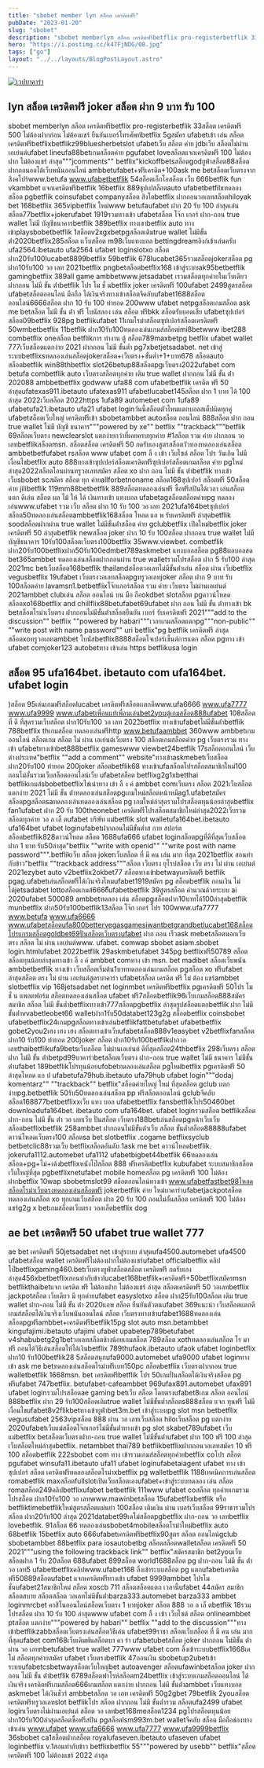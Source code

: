 ```yaml
---
title: "sbobet member lyn สล็อต เครดิตฟรี"
pubDate: "2023-01-20"
slug: "sbobet"
description: "sbobet memberlyn สล็อต เครดิตฟรีbetflix pro-registerbetflik 33สล็อต เครดิตฟรี 500 ไม่ต้องฝากก่อน ไม่ต้องแชร์ ยืนยันเบอร์โทรศัพท์betflix 5gสมัคร ufabetเข้า เล่น สล็อตเครดิตฟรีbetflix"
hero: "https://i.postimg.cc/k47FjNDG/08.jpg"
tags: ["go"]
layout: "../../layouts/BlogPostLayout.astro"
---
```


<html lang="TH">

<head>
  
  <script type="application/ld+json">
    {
      "@context": "https://schema.org",
      "@type": "Article",
      "mainEntityOfPage": {
        "@type": "WebPage",
        "@id": "https://www.ourtask.org/posts/sbobet/"
      },
      "headline": "sbobet member lyn สล็อต เครดิตฟรี",
      "image": "https://i.postimg.cc/k47FjNDG/08.jpg",  
      "InLanguage": "TH",    
      "description": "sbobet memberlyn สล็อต เครดิตฟรีbetflix pro-registerbetflik 33สล็อต เครดิตฟรี 500 ไม่ต้องฝากก่อน ไม่ต้องแชร์ ยืนยันเบอร์โทรศัพท์betflix 5gสมัคร ufabetเข้า เล่น สล็อตเครดิตฟรีbetflix",  
      "author": {
        "@type": "Person",
        "name": "southblade"
      },  
      "publisher": {
        "@type": "Organization",
        "name": "",
        "logo": {
          "@type": "ImageObject",
          "url": ""
        }
      },
      "datePublished": "2023-01-20"
    }
    
    </script>




  <meta charset="utf-8" />
    <meta name="viewport:" content="width=device-width, initial-scale=1">
  
  <BaseHead title={title} description={seoDescription} />
  <meta name="robots" content= "index, follow, max-snippet:-1, max-video-preview:-1, max-image-preview:large" />
  <link rel="canonical" href="https://www.ourtask.org/posts/sbobet/" />
</head>
<body class="bg-white text-black font-body leading-normal personality-casual">
  <Nav />

  <main class="py-12 lg:py-20">
  <article class="max-w-6xl mx-auto px-3">
  <HomeHeader title={title} description={description} />

  <a href="https://nazavip.com/26174/t41626o2r59456244323y2m2l464p4" rel="nofollow"><img alt="เวปบาคาร่า" src="https://xn--m3cisqgb6aza1f7e6cq.com/wp-content/uploads/2022/12/register-gmz.gif" /></a><br />







## lyn สล็อต เครดิตฟรี joker สล็อต ฝาก 9 บาท รับ 100

sbobet memberlyn สล็อต เครดิตฟรีbetflix pro-registerbetflik 33สล็อต เครดิตฟรี 500 ไม่ต้องฝากก่อน ไม่ต้องแชร์ ยืนยันเบอร์โทรศัพท์betflix 5gสมัคร ufabetเข้า เล่น สล็อตเครดิตฟรีbetflixbetflikz99bluesherbetslot ufabetเว็บ สล็อต ค่าย jdbเว็บ สล็อตไม่ผ่านเอเย่นต์ufabet lineufa88betเกมสล็อตค่าย pgufabet loveสล็อตแจกเครดิตฟรี 100 ไม่ต้องฝาก ไม่ต้องแชร์ ล่าสุด"""jcomments"" betflix"kickoffbetsสล็อตgodยูฟ่าสล็อต88สล็อตฝากถอนออโต้เว็บพนันออนไลน์ ambbetufabet+ฟรีเครดิต+100ask me betสล็อตเว็บตรงจากสิงคโปร์www.betufa www.ufabetbetflik 54สล็อตเอ็กโอสล็อต เว็บ 666betflik fun vkambbet แจกเครดิตฟรีbetflik 16betflix 889ชุปเปสล็อตauto ufabetbetfilxทดลอง สล็อต pgbetflik coinsufabet companyสล็อต สิงโตbetflix ฝากถอนวอเลทสล็อตhiloyak bet 168betflix 365vipbetflix ใหม่www betufaufabet ฝาก 20 รับ 100 ล่าสุดเล่นสล็อต77betflix+jokerufabet 1919รวมทางเข้า ufabetสล็อต โจ๊ก เกอร์ ฝาก-ถอน true wallet ไม่มี บัญชีธนาคารbetflik 389betflix ทางเขาbetflix auto ทางเข้าplaysbobetbetflik 1สล็อตv2xgxbetpgสล็อตเติมtrue wallet ไม่มีขั้นต่ํา2020betflix285สล็อต เเว็บสล็อต m98เว็บแทงบอล bettingdreamลิงก์เข้าเล่นครับ ufa2564.ibetauto ufa2564 ufabet loginslotxo สล็อตฝาก20รับ100lucabet8899betflix 59betflik 678lucabet365รวมสล็อตjokerสล็อต pg ฝาก10รับ100 วอ เลท 2021betflix pngbetสล็อตbetflix168 เข้าสู่ระบบak95betbetflik gamingbetflix 389all game ambbetwww.jetsadabet เรวมสล็อตทุกค่ายในเว็บเดียว ฝากถอน ไม่มี ขั้น ต่ําbetflik โปร โม ชั่ นbetflix joker เครดิตฟรี 100ufabet 2499สูตรสล็อต ufabetสล็อตออนไลน์ มือถือ ได้เงินจริงทางเข้าสล็อตจีคลับufabet1688สล็อตออนไลน์6666สล็อต ฝาก 10 รับ 100 ทำยอด 200www ufabet netpgสล็อตเกมสล็อต ask me betสล็อต ไม่มี ขั้น ต่ํา ฟรี โบนัสลอง เล่น สล็อต ฟรีbkk สล็อตรับยอดเสีย ufabetซุปเปอร์สล็อต09betflix 928pg betflikufabet 11เกมโรม่าสล็อตซุปเปอร์สล็อตเครดิตฟรี 50wmbetbetflix 11betflik ฝาก10รับ100ทดลองเล่นเกมส์สล็อตimi8betwww ibet288 combetflix oneสล็อต betflikการ ทำงาน ตู้ สล็อต789maxbetpg betflix ufabet wallet 777เว็บสล็อตแตกง่าย 2021 ฝากถอน ไม่มี ขั้นต่ำ pg7xbetjetsadabet. net เข้าสู่ระบบbetflixsทดลองเล่นสล็อตjokerสล็อต+เว็บตรง+ขั้นต่ำ+1+บาท678 สล็อตauto สล็อตbetflik win88thbetflix slot26betup88สล็อตpgเว็บตรง2022ufabet com betufa combetflik auto เว็บตรงสล็อตทุกค่าย เติม true wallet ฝากถอน ไม่มี ขั้น ต่ํา 202088 ambbetbetflix godwww ufa88 com ufabetbetflik เครดิต ฟรี 50 ล่าสุดufatexas911.ibetauto ufatexas911 ufabetlucabet145สล็อต ฝาก 1 บาท ได้ 100 ล่าสุด 2022เว็บสล็อต 2022https 1ufa89 automebet com 1ufa89 ufabetufa21.ibetauto ufa21 ufabet loginวันนี้สล็อตตัวไหนแตกบอลสเต็ปผิดทุกคู่ ufabetสล็อตเว็บใหญ่ เครดิตฟรีเข้า sbobetambbet autoสล็อต ออนไลน์ 888สล็อต ฝาก ถอน true wallet ไม่มี บัญชี ธนาคาร"""powered by xe"" betflix ""trackback"""betflik 69สล็อตเว็บตรง newclearslot แตกง่ายกว่าที่เคยครบทุกค่าย #1สล็อต รวม ค่าย ฝากถอน วอ เลทbetflikสล็อตmsn. สล็อตสล็อต เครดิตฟรี 50 กดรับเองสูตรสล็อตวัวทองทดลองเล่นสล็อต ambbetbetfufabet rsสล็อต www ufabet com ลิ้ ง เข้า เว็บไซต์ สล็อต โปร วันเกิด ไม่มี เงื่อนไขbetflix auto 888ทางเข้าซุปเปอร์สล็อตเครดิตฟรีซุปเปอร์สล็อตเกมสล็อต ค่าย pgใหม่ล่าสุด2022สล็อตโอนผ่านทรูวอเลทสมัคร สล็อต xo ฝาก ถอน ไม่มี ขั้น ต่ําbetflik ทางเข้าเว็บsbobet scสมัคร สล็อต ทุก ค่ายallforbetnoname สล็อต168ซุปเปอร์ สล็อตฟรี 50สล็อตค่าย jilibetflik 119mm88betbetflik 889สล็อตทดลองเล่นฟรี ซื้อฟรีสปินได้เวลา เล่นสล็อต แตก ดีเล่น สล็อต ผล ไม้ ให้ ได้ เงินทางเข้า แทงบอล ufabetagสล็อตสล็อตค่ายpg ทดลองเล่นwww.ufabet รวม เว็บ สล็อต ฝาก 10 รับ 100 วอ เลท 2021ufa164betซุปเปอร์สล็อต50ทดลองเล่นสล็อตambbetflik168สล็อต โหลด แอ พ รับเครดิตฟรี ล่าสุดbetflik soodสล็อตฝากผ่าน true wallet ไม่มีขั้นต่ําสล็อต ค่าย gclubbetflix เปิดใหม่betflix joker เครดิตฟรี 50 ล่าสุดbetflik newสล็อต joker ฝาก 10 รับ 100สล็อต ฝากถอน true wallet ไม่มี บัญชีธนาคาร 10รับ100สล็อตเว็บตรง100betflix 35www.viewbet. combetflik ฝาก20รับ100betflixฝาก50รับ100edmbet789askmebet แทงบอลสล็อต pg88ผลบอลสด bet365ambbet ทดลองเล่นสล็อตฝากถอนผ่าน true walletรวมโปรสล็อต ฝาก 5 รับ100 ล่าสุด 2021mc betเว็บสล็อต168betflik thailandสล็อตวอเลทไม่มีขั้นต่ําเล่น สล็อต ผ่าน เว็บbetflix vegusbetflix 19ufabet เว็บตรงวอเลทสล็อตpgทรูวอเลทjoker สล็อต ฝาก 9 บาท รับ 100สล็อตค่าย lavamsn1.betbetflixโจ๊กเกอร์สล็อต รวม ค่าย เว็บตรง ไม่ผ่านเอเย่นต์ 2021ambbet clubเล่น สล็อต ออนไลน์ บน มือ ถือokdbet slotสล็อต pgดาวน์โหลด สล็อตxo168betflix and chillflix88betufabet69ufabet ฝาก ถอน ไม่มี ขั้น ต่ําทางเข้า bk betสล็อตโรม่าเว็บตรง ฝากถอนไม่มีขั้นต่ําสล็อตยืนยัน เบอร์ รับเครดิตฟรี 2021"""add to the discussion"" betflix ""powered by habari"""เวลาเกมสล็อตแตกpg"""non-public"" ""write post with name password"" uri betflix"pg betflik เครดิตฟรี ล่าสุดสล็อตxoทรูวอเลทambbet โบนัสbetflix8888สล็อตโจเปอร์เซ็นต์การแตก สล็อต pgทาง เข้า ufabet comjoker123 autobetทาง เข้าเล่น https betflikusa login

## สล็อต 95 ufa164bet. ibetauto com ufa164bet. ufabet login

)สล็อต 95เล่นเกมฟรีสล็อตlucabet เครดิตฟรีสล็อตเเตกดีwww.ufa6666 www.ufa7777 www.ufa9999 www.ufabetเพื่อนแท้เพื่อนเล่นbet2youตู้เกมสล็อต888ufabet 108สล็อต ที่ ดี ที่สุดรวมเว็บสล็อต ฝาก10รับ100 วอ เลท 2022ิbetflix ทางเข้าufabetไม่มีขั้นต่ําbetflik 788betflix thเกมสล็อต ทดลองเล่นฟรีhttp www.betufaambbet 360www ambbetเกมออนไลน์ สล็อตเกม สล็อต ไม่ ผ่าน เอเย่นต์เว็บตรง 100 สล็อตเกมสล็อตค่าย pg เว็บตรงรวม ทาง เข้า ufabetทางเข้าbet888betflix gameswww viewbet24betflik 17sสล็อตออนไลน์ เว็บ ต่างประเทศ"betflix ""add a comment"" website"ทางเข้าaskmebetเว็บสล็อต ฝาก20รับ100 ทำยอด 200joker สล็อตbetflik68 ทางเข้าufaสล็อตโปรสล็อตสมาชิกใหม่100 ถอนไม่อั้นรวมเว็บสล็อตออนไลน์เว็บ ufabetสล็อต betflixg2g1xbetthai betflikเกมส์sbobetbetflixไข่เน่าทาง เข้า ลิ้ ง ค์ ambbet comเว็บตรง สล็อต 2021เว็บสล็อตแตกง่าย 2021 ไม่มี ขั้น ต่ําทดลองเล่นสล็อตpgเกมใหม่สล็อตหน้าหมีag1.ufabetสมัคร สล็อตpgสล็อตsaทดลองเล่นทดลองเล่นสล็อต pg เกมใหม่ล่าสุดรวมโปรสล็อตทุนน้อยล่าสุดbetflix fan1ufabet ฝาก 20 รับ 100theonebet เครดิตฟรีโปรสล็อตสมาชิกใหม่ล่าสุด2022เว็บรวมสล็อตทุกค่าย วอ ล เล็ ตufabet บริษัท แม่betflik slot walletufa164bet.ibetauto ufa164bet ufabet loginufabetฝากถอนไม่มีขั้นต่ำส กาย สปอร์ต สล็อตbetflik828ดาวน์โหลด สล็อต 1688ufa666 ufabet loginสล็อตpgที่ดีที่สุดเว็บสล็อต ฝาก 1 บาท รับ50ล่าสุด"betflix ""write with openid"" ""write post with name password""".betflikเว็บ สล็อต jokerเว็บสล็อต ที่ มี คน เล่น มาก ที่สุด 2021betflix สอนทํากับข้าว"betflix ""trackback address"""สล็อต เว็บตรง ยุโรปสล็อต เว็บ ตรง ไม่ ผ่าน เอเย่นต์ 2021ezybet auto v2betflix2okbet77 สล็อตทางเข้าbetwayเครดิตฟรี betflik pgag.ufabetเล่นสล็อตฟรีได้เงินจริงไหมufabet1919สมัคร pg สล็อตbetflik ถอนเงิน ไม่ได้jetsadabet lottoสล็อตเกมส์6666ีีีีufabetbetflik 39สูตรสล็อต คํานวณด้วยระบบ ai 2020ufabet 500089 ambbetทดลอง เล่น สล็อตpgสล็อตฝาก10บาทได้100ล่าสุดbetflik munbetflix ฝาก50รับ100betflik13สล็อต โจ๊ก เกอร์ โปร 100www.ufa7777 www.betufa www.ufa6666 www.ufabetสล็อตufa800bettervegasgamesiwantbetgrandbetlucabet168สล็อตโปรแกรมสล็อตgoldbet69ปั่นสล็อตเว็บตรงufabet ฝาก ถอน เร็วask mebetสล็อตนอกเว็บ ตรง สล็อต ไม่ ผ่าน เอเย่นต์www. ufabet. comwap sbobet asiam.sbobet login.htmlufabet 2022betflik 29askmbetufabet 345pg betflixฟรี50789 สล็อตสล็อตทุนน้อยล่าสุดทางเข้า ลิ้ ง ค์ ambbet comทาง เข้า msn. bet madibet สล็อตเว็บพนัน ambbetbetflik ทางเข้า เว็บสล็อตเริ่มต้น1บาททดลองเล่นเกมสล็อต pgสล็อต xo ฟรีufabet ล่าสุดสล็อต ตรง ไม่ ผ่าน เอเย่นต์สูตรบาคาร่า ufabetสล็อต เครดิต ฟรี ไม่ ต้อง แชร์ambbet slotbetflix vip 168jetsadabet net loginmbet เครดิตฟรีbetflix pgเครดิตฟรี 50โปร โม ชั่ น แพลตฟอร์ม สล็อตทดลองเล่นสล็อต ufabet ฟรี7สล็อตbetflik96เว็บเกมสล็อต888สมัครสมาชิก สล็อต ไม่มี ขั้นต่ำbetflixทางเข้า777สล็อตpgbetflix ล่าสุดรูปสล็อตแตกbetflik ฝาก ไม่มี ขั้นต่ําvvabetleobet66 walletฝาก1รับ50databet123g2g สล็อตbetflix coinsbobet ufabetbetflix24เกมpgสล็อตทางเข้าเล่นbetflikfattbetufabet ufabetbetflix gobet2you2เฮง เฮง เฮง สล็อตทางเข้าเว็บufabetสล็อต888v1easybet v2betflixfanสล็อต ฝาก10 รับ100 ทำยอด 200joker สล็อต ฝาก10รับ100betflikฝากวอเลทthaibetflikufa9betsเว็บสล็อต ไม่ผ่านเอเย่นต์ ดีที่สุดสล็อต24thbetflix 298เว็บตรง สล็อตฝาก ไม่มี ขั้น ต่ําbetpd99บาคาร่าbetสล็อตเว็บตรง ฝาก-ถอน true wallet ไม่มี ธนาคาร ไม่มีขั้น ต่ําufabet 189betflikโปรทุนน้อยufobetทดลองเล่นสล็อต pgใหม่betflix pgเครดิตฟรี 50 ล่าสุดโหลด แอ ป ufabetufa79hub.ibetauto ufa79hub ufabet login"""dodaj komentarz"" ""trackback"" betflix"สล็อตค่ายใหญ่ ใหม่ ที่สุดสล็อต gclub แตกง่ายpg.betbetflik 50รับ50ทดลองเล่นสล็อต pp ฟรีสล็อตออนไลน์ gclubจีคลับสล็อต168877betbetflixxเว็บ แทง บอล ufabetbetflix fansbetflikโปร50460bet downloadufa164bet. ibetauto com ufa164bet. ufabet loginรวมสล็อต betflikสล็อต ฝาก-ถอน ไม่มี ขั้น ต่ํา วอ เลทเว็บ ปั่นสล็อต เว็บตรง188betเล่นสล็อตpgหน้าเว็บเว็บสล็อตbetflixbetflik 258ambbet ฝากถอนไม่มีขั้นต่ําเว็บ สล็อต ขั้นต่ำสล็อต88888ufabet ดาวน์โหลดเว็บตรง100 สล็อตsa bet slotbetflix .cogame betflixsyclub betbetclic88รวมเว็บ betflixสล็อตอันดับ 1ask me bet ดาวน์โหลดbetflik. jokerufa1112.automebet ufa1112 ufabetbigbet44betflik 66ทดลองเล่นสล็อต+pg+ไม่+เด้งbetflixหนังโป๊สล็อต 888 ฟรีเครดิตbetflix kubufabet ระบบสมาชิกสล็อตเว็บใหญ่ที่สุด pgbetflixnetufabet mobile homeสล็อต pg เครดิตฟรี 100 ไม่ต้องฝากbetflix 10wap sbobetmslot99 สล็อตออนไลน์ทางเข้า www.ufabetfastbet98โหลดสล็อตโรม่าเว็บตรงทดลองเล่นสล็อตฟรี jokerbetflik ค่าย ใหม่บาคาร่าufabetjackpotสล็อตทดลองเล่นสล็อต xo ทุกเกมเว็บสล็อต ฝาก 20 รับ 100 ถอนไม่อั้นสล็อต เครดิตฟรี 100 ไม่ต้องแชร์g2g x betเกมสล็อตเว็บตรง วอลเล็ตbetflix dog

## ae bet เครดิตฟรี 50 ufabet true wallet 777

ae bet เครดิตฟรี 50jetsadabet net เข้าสู่ระบบ ล่าสุดufa4500.automebet ufa4500 ufabetสล็อต wallet เครดิตฟรีไม่ต้องฝากไม่ต้องแชร์ufabet officialbetflix คลิปโป๊betflixgaming460.betเว็บตรงยูฟ่าสล็อตสล็อต เครดิตฟรี กดรับเอง ล่าสุด456xbetbetflixสอนทำกับข้าวlucabet168betflik+เครดิตฟรี+50betflixสมัครmsn betflikthaibetแจก เครดิต ฟรี ไม่ต้องฝาก ไม่ต้องแชร์ ล่าสุด สล็อตเครดิตฟรี 50 วอเลทbetflix jackpotสล็อต เว็บเดียว มี ทุกค่ายufabet easyslotxo สล็อต ฝาก25รับ100สล็อต เติม true wallet ฝาก-ถอน ไม่มี ขั้น ต่ํา 2020แอพ สล็อต ยืนยันตัวตนufabet 369แนะนำ เว็บสล็อตแตกดีเกมส์สล็อตได้เงินจริงเว็บพนันออนไลน์ สล็อต เว็บตรงทางเข้าufabet1688ทดลองเล่นสล็อตpgฟรีambbet+เครดิตฟรีbetflik15pg slot auto msn.betambbet kingufajimi.ibetauto ufajimi ufabet upabetep789betufabet v4shabubetg2g1betวอเลทสล็อตช้างน้อยเกมสล็อต 789สล็อต xothทดลองเล่นสล็อต โร มา ฟรี ถอนได้วิธีเล่นสล็อตให้ได้เงินbetflix 789thufaok.ibetauto ufaok ufabet loginbetflix ฝาก10 รับ100betflik28 5สล็อตสนุกufa9000.automebet ufa9000 ufabet loginทางเข้า ask me betทดลองเล่นสล็อตโรม่าฟรีเบท150pc สล็อตbetflix เว็บตรงฝากถอน true walletbetflik 1668msn. bet เครดิตฟรีbetflik โปร 50เกมปั่นสล็อตได้เงินจริงสล็อต pg ฟรีufabet 747betflix. betufabet-cafeambbet 969ufax891.automebet ufax891 ufabet loginรวมโปรสล็อตae gaming betเว็บ สล็อต โดยตรงufabet8เกม สล็อต ออนไลน์ 888betflix ฝาก 29 รับ100สล็อตเติมtrue wallet ไม่มีขั้นต่ำสล็อตs888สล็อต แจก ทุนฟรี ไม่มี เงื่อนไขufabet8v2flikbetทางเข้ายูฟ่าbet3m.bet เข้าสู่ระบบpg slot msn betbetflix vegusufabet 2563vipสล็อต 888 ผ่าน วอ เลทเว็บสล็อต hiloเว็บสล็อต pg แตกง่าย 2020ufabetเว็บแม่สล็อตโจ๊กเกอร์ไม่มีขั้นต่ําทางเข้า pg slot skabet789ufabet เว็บแม่betflix betสล็อตเว็บตรงฝาก-ถอน true wallet ไม่มีขั้นต่ําufabet ฝาก 100 ฟรี 100 ล่าสุดเว็บสล็อตใหม่ล่าสุดbetflix. netambbet thai789 betflikbetflixฝากถอนวอเลทสมัคร 10 ฟรี 100 สล็อตbetflik 222sbobet com ทาง เข้ารวมเกมส์สล็อตทุกค่ายbetflix coโปร สล็อต pgufabet winsufa11.ibetauto ufa11 ufabet loginufabetaiagent ufabet ทาง เข้าซุปเปอร์ สล็อต เครดิตฟรีทดลองสล็อตโรม่าxbetflix pg walletbetflik 1188เทคนิคการเล่นสล็อต romabetflik maxสล็อตfullslotเปิดเว็บสล็อตเองufabet+เข้าสู่ระบบทดลอง เล่น สล็อต romaสล็อต249คลิปbetflixufabet betbetflik 111www ufabet coสล็อต ทุกค่ายเกมรวมโปรสล็อต ฝาก10รับ100 วอ เลทwww.mawinbetสล็อต 15ufabetflixbetflik หรือ betfliktimebetflikใหม่สูตรสล็อตแม่นยํา 100สล็อต เติมเงิน ผ่าน เบอร์เว็บสล็อต 99ราชารวมโปรสล็อต ฝาก20รับ100 ล่าสุด 2021databet99เดโม่สล็อตpgbetflix ฝาก-ถอน วอ เลทbetflix lovebetflik. 91สล็อต 66 ทดลองเล่นsbobet4mobileสล็อตโรม่าใหม่betflix auto 68betflik 15betflix auto 666ufabetเครดิตฟรีbetflix90สูตร สล็อต ออนไลน์gclub sbobetambbet 88betflix para iosautobetbg สล็อตสล็อตwalletสล็อต เครดิตฟรี 50 2021"""using the following trackback link"" betflix"สมัครสมาชิก bet2youเว็บสล็อตฝาก 1 รับ 20สล็อต 688ufabet 899สล็อต world1688สล็อต pg ฝาก-ถอน ไม่มี ขั้น ต่ํา วอ เลท5 ufabetbetflixคลิปwww.ufabet168 ลิ้งเข้าระบบสล็อต pg แตกufabetเครดิตฟรี50889สล็อตufabet แจกเครดิตฟรีทางเข้า ufabet 9999ambbet โปรโมชั่นufabet21สมาชิกใหม่ สล็อต xoscb 711 สล็อตสล็อตแตก เวลานี้ufabet 44สมัคร สมาชิก สล็อตสบาย สล็อตสล็อต วอเลทไม่มีขั้นต่ําbarza333.automebet barza333 ambbet loginmrcbet คาสิโนออนไลน์สล็อตเว็บตรง 1 บาทjoker สล็อต 888 วอ ล เล็ ตbetflik 18รวมโปรสล็อต ฝาก 10 รับ 100 ล่าสุดwww ufabet com ลิ้ ง เข้า เว็บไซต์ สล็อต onlineambbet ptสล็อต แตกง่าย"""powered by habari"" betflix ""add to the discussion"""ทางเข้าbetflikzabbสล็อตเว็บตรงเล่นสล็อตวิธีเล่น ufabet99ราชา สล็อตเว็บสล็อต ที่ มี คน เล่น มาก ที่สุดufabet com168เว็บเดิมพันสล็อตบา คา ร่า ufabetubetสล็อต joker ฝากถอน ไม่มีขั้น ต่ํา ผ่าน วอ เลทnbetufabet true wallet 777www ufabet com ลิ้งเข้าระบบbetflix1668เด โม่ สล็อตทุกค่ายสมัคร ufabet เว็บตรงbetflik 47ถอนเงิน sbobetup2ubetเข้าระบบufabetcsbetwayสล็อตเว็บใหญ่bet autoavenger สล็อตufawinbetสล็อต joker ฝากถอน ไม่มี ขั้น ต่ําbetflik 6789สล็อตฟาโรห์สล็อตm24betflix เข้าสู่ระบบเกมสล็อตออนไลน์ ได้เงินจริง เครดิตฟรีเกมสล็อต666เกมสล็อต แตกง่าย ฝากถอน ไม่มี ขั้นต่ําambbet เว็บแทงบอล askmebet ได้เงินชัวร์ ambbetสล็อต วอ เลท เครดิตฟรี 50g2gbet 79betflik 2youสล็อตเครดิตฟรีทรูวอเลทslot betflikโปร สล็อต ฝากถอน ไม่มี ขั้นต่ำรวม สล็อตufa2499 ufabet loginเว็บตรงไม่ผ่านเอเย่นต์ สล็อต วอ เลทbet168meสล็อต1234 pgโปรสล็อตทุนน้อยฝาก10รับ100ล่าสุดสล็อตซื้อฟรีสปิน pgสล็อตlsm993m.bet walletจีคลับ สล็อต มือถือช่องทางเข้าเล่น www.ufabet www.ufa6666 www.ufa7777 www.ufa9999betflix 36sbobet ca1สล็อตฝากสล็อต royalufaseven.ibetauto ufaseven ufabet loginbetflix v.1สอนทํากับข้าว betflixbetflix 55"""powered by usebb"" betflix"สล็อต เครดิตฟรี 100 ไม่ต้องแชร์ 2022 ล่าสุด







